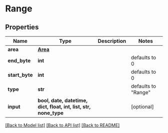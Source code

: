 # Range

## Properties
Name | Type | Description | Notes
------------ | ------------- | ------------- | -------------
**area** | [**Area**](Area.md) |  | 
**end_byte** | **int** |  | defaults to 0
**start_byte** | **int** |  | defaults to 0
**type** | **str** |  | defaults to "Range"
**input** | **bool, date, datetime, dict, float, int, list, str, none_type** |  | [optional] 

[[Back to Model list]](../README.md#documentation-for-models) [[Back to API list]](../README.md#documentation-for-api-endpoints) [[Back to README]](../README.md)


